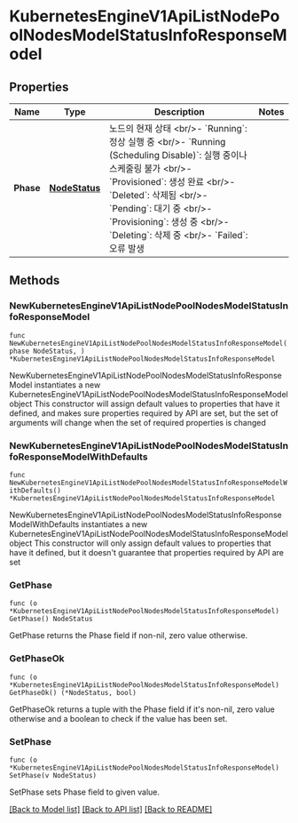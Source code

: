 # KubernetesEngineV1ApiListNodePoolNodesModelStatusInfoResponseModel

## Properties

Name | Type | Description | Notes
------------ | ------------- | ------------- | -------------
**Phase** | [**NodeStatus**](NodeStatus.md) | 노드의 현재 상태 &lt;br/&gt;- &#x60;Running&#x60;: 정상 실행 중 &lt;br/&gt;- &#x60;Running (Scheduling Disable)&#x60;: 실행 중이나 스케줄링 불가 &lt;br/&gt;- &#x60;Provisioned&#x60;: 생성 완료 &lt;br/&gt;- &#x60;Deleted&#x60;: 삭제됨 &lt;br/&gt;- &#x60;Pending&#x60;: 대기 중 &lt;br/&gt;- &#x60;Provisioning&#x60;: 생성 중 &lt;br/&gt;- &#x60;Deleting&#x60;: 삭제 중 &lt;br/&gt;- &#x60;Failed&#x60;: 오류 발생 | 

## Methods

### NewKubernetesEngineV1ApiListNodePoolNodesModelStatusInfoResponseModel

`func NewKubernetesEngineV1ApiListNodePoolNodesModelStatusInfoResponseModel(phase NodeStatus, ) *KubernetesEngineV1ApiListNodePoolNodesModelStatusInfoResponseModel`

NewKubernetesEngineV1ApiListNodePoolNodesModelStatusInfoResponseModel instantiates a new KubernetesEngineV1ApiListNodePoolNodesModelStatusInfoResponseModel object
This constructor will assign default values to properties that have it defined,
and makes sure properties required by API are set, but the set of arguments
will change when the set of required properties is changed

### NewKubernetesEngineV1ApiListNodePoolNodesModelStatusInfoResponseModelWithDefaults

`func NewKubernetesEngineV1ApiListNodePoolNodesModelStatusInfoResponseModelWithDefaults() *KubernetesEngineV1ApiListNodePoolNodesModelStatusInfoResponseModel`

NewKubernetesEngineV1ApiListNodePoolNodesModelStatusInfoResponseModelWithDefaults instantiates a new KubernetesEngineV1ApiListNodePoolNodesModelStatusInfoResponseModel object
This constructor will only assign default values to properties that have it defined,
but it doesn't guarantee that properties required by API are set

### GetPhase

`func (o *KubernetesEngineV1ApiListNodePoolNodesModelStatusInfoResponseModel) GetPhase() NodeStatus`

GetPhase returns the Phase field if non-nil, zero value otherwise.

### GetPhaseOk

`func (o *KubernetesEngineV1ApiListNodePoolNodesModelStatusInfoResponseModel) GetPhaseOk() (*NodeStatus, bool)`

GetPhaseOk returns a tuple with the Phase field if it's non-nil, zero value otherwise
and a boolean to check if the value has been set.

### SetPhase

`func (o *KubernetesEngineV1ApiListNodePoolNodesModelStatusInfoResponseModel) SetPhase(v NodeStatus)`

SetPhase sets Phase field to given value.



[[Back to Model list]](../README.md#documentation-for-models) [[Back to API list]](../README.md#documentation-for-api-endpoints) [[Back to README]](../README.md)


